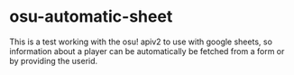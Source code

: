﻿# osu-automatic-sheet

This is a test working with the osu! apiv2 to use with google sheets, so information about a player can be automatically be fetched from a form or by providing the userid.

